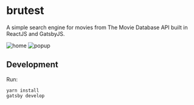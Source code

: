 # brutest

A simple search engine for movies from The Movie Database API built in ReactJS and GatsbyJS.

![home](https://i.imgur.com/GGT7nNc.jpg)
![popup](https://i.imgur.com/mQVyxM6.jpg)

## Development
Run:
```
yarn install
gatsby develop
```
